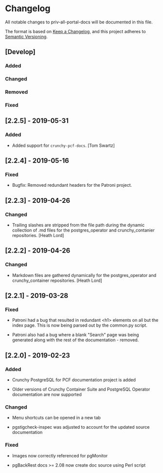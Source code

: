 # Changelog
All notable changes to priv-all-portal-docs will be documented in this file.

The format is based on [Keep a Changelog](https://keepachangelog.com/en/1.0.0/),
and this project adheres to [Semantic Versioning](https://semver.org/spec/v2.0.0.html).

## [Develop]

### Added

### Changed

### Removed

### Fixed

## [2.2.5] - 2019-05-31

### Added

- Added support for `crunchy-pcf-docs`. [Tom Swartz]

## [2.2.4] - 2019-05-16

### Fixed

- Bugfix: Removed redundant headers for the Patroni project.

## [2.2.3] - 2019-04-26

### Changed

- Trailing slashes are stripped from the file path during the dynamic collection of .md files for the postgres_operator and crunchy_contanier repositories. [Heath Lord]

## [2.2.2] - 2019-04-26

### Changed

- Markdown files are gathered dynamically for the postgres_operator and crunchy_container repositories. [Heath Lord]

## [2.2.1] - 2019-03-28

### Fixed

- Patroni had a bug that resulted in redundant \<h1> elements on all but the index page. This is now being parsed out by the common.py script.
  
- Patroni also had a bug where a blank "Search" page was being generated along with the rest of the documentation - removed.

## [2.2.0] - 2019-02-23

### Added

- Crunchy PostgreSQL for PCF documentation project is added

- Older versions of Crunchy Container Suite and PostgreSQL Operator documentation are now supported

### Changed

- Menu shortcuts can be opened in a new tab

- pgstigcheck-inspec was adjusted to account for the updated source documentation

### Fixed

- Images now correctly referenced for pgMonitor

- pgBackRest docs >= 2.08 now create doc source using Perl script
